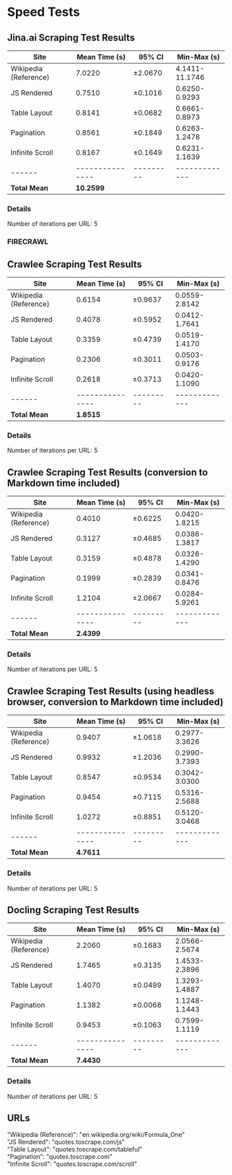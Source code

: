 # Speed Tests

## Jina.ai Scraping Test Results

| Site | Mean Time (s) | 95% CI | Min-Max (s) |
|------|---------------|---------|-------------|
| Wikipedia (Reference) | 7.0220 | ±2.0670 | 4.1411-11.1746 |
| JS Rendered | 0.7510 | ±0.1016 | 0.6250-0.9293 |
| Table Layout | 0.8141 | ±0.0682 | 0.6661-0.8973 |
| Pagination | 0.8561 | ±0.1849 | 0.6263-1.2478 |
| Infinite Scroll | 0.8167 | ±0.1649 | 0.6231-1.1639 |
|------|---------------|---------|-------------|
| **Total Mean** | **10.2599** | | |

### Details
Number of iterations per URL: 5

### FIRECRAWL

## Crawlee Scraping Test Results

| Site | Mean Time (s) | 95% CI | Min-Max (s) |
|------|---------------|---------|-------------|
| Wikipedia (Reference) | 0.6154 | ±0.9637 | 0.0559-2.8142 |
| JS Rendered | 0.4078 | ±0.5952 | 0.0412-1.7641 |
| Table Layout | 0.3359 | ±0.4739 | 0.0519-1.4170 |
| Pagination | 0.2306 | ±0.3011 | 0.0503-0.9176 |
| Infinite Scroll | 0.2618 | ±0.3713 | 0.0420-1.1090 |
|------|---------------|---------|-------------|
| **Total Mean** | **1.8515** | | |

### Details
Number of iterations per URL: 5

## Crawlee Scraping Test Results (conversion to Markdown time included)

| Site | Mean Time (s) | 95% CI | Min-Max (s) |
|------|---------------|---------|-------------|
| Wikipedia (Reference) | 0.4010 | ±0.6225 | 0.0420-1.8215 |
| JS Rendered | 0.3127 | ±0.4685 | 0.0386-1.3817 |
| Table Layout | 0.3159 | ±0.4878 | 0.0326-1.4290 |
| Pagination | 0.1999 | ±0.2839 | 0.0341-0.8476 |
| Infinite Scroll | 1.2104 | ±2.0667 | 0.0284-5.9261 |
|------|---------------|---------|-------------|
| **Total Mean** | **2.4399** | | |

### Details
Number of iterations per URL: 5


## Crawlee Scraping Test Results (using headless browser, conversion to Markdown time included)

| Site | Mean Time (s) | 95% CI | Min-Max (s) |
|------|---------------|---------|-------------|
| Wikipedia (Reference) | 0.9407 | ±1.0618 | 0.2977-3.3626 |
| JS Rendered | 0.9932 | ±1.2036 | 0.2990-3.7393 |
| Table Layout | 0.8547 | ±0.9534 | 0.3042-3.0300 |
| Pagination | 0.9454 | ±0.7115 | 0.5316-2.5688 |
| Infinite Scroll | 1.0272 | ±0.8851 | 0.5120-3.0468 |
|------|---------------|---------|-------------|
| **Total Mean** | **4.7611** | | |

### Details
Number of iterations per URL: 5



## Docling Scraping Test Results

| Site | Mean Time (s) | 95% CI | Min-Max (s) |
|------|---------------|---------|-------------|
| Wikipedia (Reference) | 2.2060 | ±0.1683 | 2.0566-2.5674 |
| JS Rendered | 1.7465 | ±0.3135 | 1.4533-2.3896 |
| Table Layout | 1.4070 | ±0.0499 | 1.3293-1.4887 |
| Pagination | 1.1382 | ±0.0068 | 1.1248-1.1443 |
| Infinite Scroll | 0.9453 | ±0.1063 | 0.7599-1.1119 |
|------|---------------|---------|-------------|
| **Total Mean** | **7.4430** | | |

### Details
Number of iterations per URL: 5

## URLs
"Wikipedia (Reference)": "en.wikipedia.org/wiki/Formula_One" \
"JS Rendered": "quotes.toscrape.com/js" \
"Table Layout": "quotes.toscrape.com/tableful" \
"Pagination": "quotes.toscrape.com" \
"Infinite Scroll": "quotes.toscrape.com/scroll"
